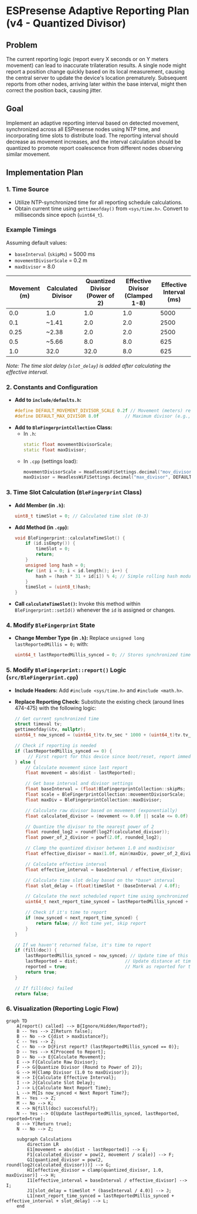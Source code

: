 # ESPresense Adaptive Reporting Plan (v4 - Quantized Divisor)

## Problem

The current reporting logic (report every X seconds or on Y meters movement) can lead to inaccurate trilateration results. A single node might report a position change quickly based on its local measurement, causing the central server to update the device's location prematurely. Subsequent reports from other nodes, arriving later within the base interval, might then correct the position back, causing jitter.

## Goal

Implement an adaptive reporting interval based on detected movement, synchronized across all ESPresense nodes using NTP time, and incorporating time slots to distribute load. The reporting interval should decrease as movement increases, and the interval calculation should be quantized to promote report coalescence from different nodes observing similar movement.

## Implementation Plan

### 1. Time Source

*   Utilize NTP-synchronized time for all reporting schedule calculations.
*   Obtain current time using `gettimeofday()` from `<sys/time.h>`. Convert to milliseconds since epoch (`uint64_t`).

### Example Timings

Assuming default values:
*   `baseInterval` (`skipMs`) = 5000 ms
*   `movementDivisorScale` = 0.2 m
*   `maxDivisor` = 8.0

| Movement (m) | Calculated Divisor | Quantized Divisor (Power of 2) | Effective Divisor (Clamped 1-8) | Effective Interval (ms) |
|--------------|--------------------|--------------------------------|---------------------------------|-------------------------|
| 0.0          | 1.0                | 1.0                            | 1.0                             | 5000                    |
| 0.1          | ~1.41              | 2.0                            | 2.0                             | 2500                    |
| 0.25         | ~2.38              | 2.0                            | 2.0                             | 2500                    |
| 0.5          | ~5.66              | 8.0                            | 8.0                             | 625                     |
| 1.0          | 32.0               | 32.0                           | 8.0                             | 625                     |

*Note: The time slot delay (`slot_delay`) is added *after* calculating the effective interval.*
### 2. Constants and Configuration

*   **Add to `include/defaults.h`:**
    ```c++
    #define DEFAULT_MOVEMENT_DIVISOR_SCALE 0.2f // Movement (meters) required to double the divisor (halve the interval)
    #define DEFAULT_MAX_DIVISOR 8.0f          // Maximum divisor (e.g., 8 means fastest interval is base/8)
    ```
*   **Add to `BleFingerprintCollection` Class:**
    *   In `.h`:
        ```c++
        static float movementDivisorScale;
        static float maxDivisor;
        ```
    *   In `.cpp` (settings load):
        ```c++
        movementDivisorScale = HeadlessWiFiSettings.decimal("mov_divisor_scale", DEFAULT_MOVEMENT_DIVISOR_SCALE, "Movement (m) to double divisor");
        maxDivisor = HeadlessWiFiSettings.decimal("max_divisor", DEFAULT_MAX_DIVISOR, "Max divisor for reporting interval");
        ```

### 3. Time Slot Calculation (`BleFingerprint` Class)

*   **Add Member (in `.h`):**
    ```c++
    uint8_t timeSlot = 0; // Calculated time slot (0-3)
    ```
*   **Add Method (in `.cpp`):**
    ```c++
    void BleFingerprint::calculateTimeSlot() {
        if (id.isEmpty()) {
            timeSlot = 0;
            return;
        }
        unsigned long hash = 0;
        for (int i = 0; i < id.length(); i++) {
            hash = (hash * 31 + id[i]) % 4; // Simple rolling hash modulo 4
        }
        timeSlot = (uint8_t)hash;
    }
    ```
*   **Call `calculateTimeSlot()`:** Invoke this method within `BleFingerprint::setId()` whenever the `id` is assigned or changes.

### 4. Modify `BleFingerprint` State

*   **Change Member Type (in `.h`):** Replace `unsigned long lastReportedMillis = 0;` with:
    ```c++
    uint64_t lastReportedMillis_synced = 0; // Stores synchronized time (ms since epoch) of last report
    ```

### 5. Modify `BleFingerprint::report()` Logic (`src/BleFingerprint.cpp`)

*   **Include Headers:** Add `#include <sys/time.h>` and `#include <math.h>`.
*   **Replace Reporting Check:** Substitute the existing check (around lines 474-475) with the following logic:

    ```c++
    // Get current synchronized time
    struct timeval tv;
    gettimeofday(&tv, nullptr);
    uint64_t now_synced = (uint64_t)tv.tv_sec * 1000 + (uint64_t)tv.tv_usec / 1000;

    // Check if reporting is needed
    if (lastReportedMillis_synced == 0) {
         // First report for this device since boot/reset, report immediately
    } else {
        // Calculate movement since last report
        float movement = abs(dist - lastReported);

        // Get base interval and divisor settings
        float baseInterval = (float)BleFingerprintCollection::skipMs;
        float scale = BleFingerprintCollection::movementDivisorScale;
        float maxDiv = BleFingerprintCollection::maxDivisor;

        // Calculate raw divisor based on movement (exponentially)
        float calculated_divisor = (movement <= 0.0f || scale <= 0.0f) ? 1.0f : powf(2.0f, movement / scale);

        // Quantize the divisor to the nearest power of 2
        float rounded_log2 = roundf(log2f(calculated_divisor));
        float power_of_2_divisor = powf(2.0f, rounded_log2);

        // Clamp the quantized divisor between 1.0 and maxDivisor
        float effective_divisor = max(1.0f, min(maxDiv, power_of_2_divisor));

        // Calculate effective interval
        float effective_interval = baseInterval / effective_divisor;

        // Calculate time slot delay based on the *base* interval
        float slot_delay = (float)timeSlot * (baseInterval / 4.0f);

        // Calculate the next scheduled report time using synchronized timestamps
        uint64_t next_report_time_synced = lastReportedMillis_synced + (uint64_t)effective_interval + (uint64_t)slot_delay;

        // Check if it's time to report
        if (now_synced < next_report_time_synced) {
            return false; // Not time yet, skip report
        }
    }

    // If we haven't returned false, it's time to report
    if (fill(doc)) {
        lastReportedMillis_synced = now_synced; // Update time of this report using synced time
        lastReported = dist;                  // Update distance at time of this report
        reported = true;                      // Mark as reported for this cycle
        return true;
    }

    // If fill(doc) failed
    return false;
    ```

### 6. Visualization (Reporting Logic Flow)

```mermaid
graph TD
    A[report() called] --> B{Ignore/Hidden/Reported?};
    B -- Yes --> Z[Return false];
    B -- No --> C{dist > maxDistance?};
    C -- Yes --> Z;
    C -- No --> D{First report? (lastReportedMillis_synced == 0)};
    D -- Yes --> K[Proceed to Report];
    D -- No --> E{Calculate Movement};
    E --> F{Calculate Raw Divisor};
    F --> G{Quantize Divisor (Round to Power of 2)};
    G --> H{Clamp Divisor (1.0 to maxDivisor)};
    H --> I{Calculate Effective Interval};
    I --> J{Calculate Slot Delay};
    J --> L{Calculate Next Report Time};
    L --> M{Is now_synced < Next Report Time?};
    M -- Yes --> Z;
    M -- No --> K;
    K --> N{fill(doc) successful?};
    N -- Yes --> O[Update lastReportedMillis_synced, lastReported, reported=true];
    O --> Y[Return true];
    N -- No --> Z;

    subgraph Calculations
        direction LR
        E1[movement = abs(dist - lastReported)] --> E;
        F1[calculated_divisor = pow(2, movement / scale)] --> F;
        G1[quantized_divisor = pow(2, round(log2(calculated_divisor)))] --> G;
        H1[effective_divisor = clamp(quantized_divisor, 1.0, maxDivisor)] --> H;
        I1[effective_interval = baseInterval / effective_divisor] --> I;
        J1[slot_delay = timeSlot * (baseInterval / 4.0)] --> J;
        L1[next_report_time_synced = lastReportedMillis_synced + effective_interval + slot_delay] --> L;
    end
